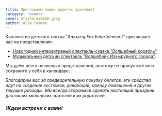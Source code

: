 ```yaml
---
title: Приглашаем наших дорогих зрителей!
category: "events"
cover: afisha-ny2020.jpeg
author: Alla Foxman
---
```


Кколлектив детского театра *"Amazing Fox Entertainment"* приглашает вас на представления:
* [Новогодний интерактивный спектакль-сказка "Волшебный корабль"](/events/new-year-2020/)
* [Музыкальный детский спектакль "Волшебник Изумрудного города"](/events/wizard-of-oz/).

Мы даём всего несколько представлений, поэтому не пропустите их и сохраните у себя в календаре.

*Благодарим вас за предварительную покупку билетов, эти средства идут на создание костюмов, декораций, аренду помещений и другие текущие расходы. Мы всегда стараемся сделать настоящий праздник для наших маленьких зрителей и их родителей.*

### *Ждем встречи с вами!*